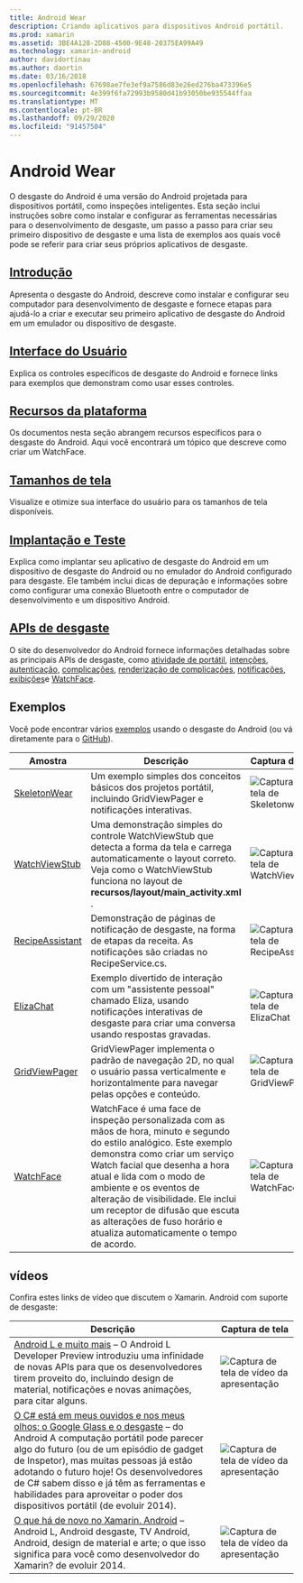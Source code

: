```yaml
---
title: Android Wear
description: Criando aplicativos para dispositivos Android portátil.
ms.prod: xamarin
ms.assetid: 3BE4A128-2D88-4500-9E48-20375EA99A49
ms.technology: xamarin-android
author: davidortinau
ms.author: daortin
ms.date: 03/16/2018
ms.openlocfilehash: 67698ae7fe3ef9a7586d83e26ed276ba473396e5
ms.sourcegitcommit: 4e399f6fa72993b9580d41b93050be935544ffaa
ms.translationtype: MT
ms.contentlocale: pt-BR
ms.lasthandoff: 09/29/2020
ms.locfileid: "91457504"
---
```

# <a name="android-wear"></a>Android Wear

O desgaste do Android é uma versão do Android projetada para dispositivos portátil, como inspeções inteligentes. Esta seção inclui instruções sobre como instalar e configurar as ferramentas necessárias para o desenvolvimento de desgaste, um passo a passo para criar seu primeiro dispositivo de desgaste e uma lista de exemplos aos quais você pode se referir para criar seus próprios aplicativos de desgaste.

## <a name="getting-started"></a>[Introdução](~/android/wear/get-started/index.md)

Apresenta o desgaste do Android, descreve como instalar e configurar seu computador para desenvolvimento de desgaste e fornece etapas para ajudá-lo a criar e executar seu primeiro aplicativo de desgaste do Android em um emulador ou dispositivo de desgaste.

## <a name="user-interface"></a>[Interface do Usuário](~/android/wear/user-interface/index.md)

Explica os controles específicos de desgaste do Android e fornece links para exemplos que demonstram como usar esses controles.

## <a name="platform-features"></a>[Recursos da plataforma](~/android/wear/platform/index.md)

Os documentos nesta seção abrangem recursos específicos para o desgaste do Android. Aqui você encontrará um tópico que descreve como criar um WatchFace.

## <a name="screen-sizes"></a>[Tamanhos de tela](~/android/wear/screen-sizes.md)

Visualize e otimize sua interface do usuário para os tamanhos de tela disponíveis.

## <a name="deployment--testing"></a>[Implantação e Teste](~/android/wear/deploy-test/index.md)

Explica como implantar seu aplicativo de desgaste do Android em um dispositivo de desgaste do Android ou no emulador do Android configurado para desgaste. Ele também inclui dicas de depuração e informações sobre como configurar uma conexão Bluetooth entre o computador de desenvolvimento e um dispositivo Android.

## <a name="wear-apis"></a>[APIs de desgaste](https://developer.android.com/reference/android/support/wearable)

O site do desenvolvedor do Android fornece informações detalhadas sobre as principais APIs de desgaste, como [atividade de portátil](https://developer.android.com/reference/android/support/wearable/activity/package-summary.html), [intenções](https://developer.android.com/reference/com/google/android/wearable/intent/package-summary.html), [autenticação](https://developer.android.com/reference/android/support/wearable/authentication/package-summary.html), [complicações](https://developer.android.com/reference/android/support/wearable/complications/package-summary.html), [renderização de complicações](https://developer.android.com/reference/android/support/wearable/complications/rendering/package-summary.html), [notificações](https://developer.android.com/reference/android/support/wearable/notifications/package-summary.html), [exibições](https://developer.android.com/reference/android/support/wearable/view/package-summary.html)e [WatchFace](https://developer.android.com/reference/android/support/wearable/watchface/package-summary.html).

## <a name="samples"></a>Exemplos

Você pode encontrar vários [exemplos](/samples/browse/?products=xamarin&term=Xamarin.Android%2bwear) usando o desgaste do Android (ou vá diretamente para o [GitHub](https://github.com/xamarin/monodroid-samples/tree/master/wear)).

|Amostra|Descrição|Captura de tela|
|--- |--- |--- |
|[SkeletonWear](/samples/xamarin/monodroid-samples/wear-skeletonwear)|Um exemplo simples dos conceitos básicos dos projetos portátil, incluindo GridViewPager e notificações interativas.|![Captura de tela de Skeletonwear](images/skeleton.png)|
|[WatchViewStub](/samples/xamarin/monodroid-samples/wear-watchviewstub)|Uma demonstração simples do controle WatchViewStub que detecta a forma da tela e carrega automaticamente o layout correto. Veja como o WatchViewStub funciona no layout de **recursos/layout/main_activity.xml** .|![Captura de tela de WatchViewStub](images/watchview.png)|
|[RecipeAssistant](/samples/xamarin/monodroid-samples/wear-recipeassistant)|Demonstração de páginas de notificação de desgaste, na forma de etapas da receita. As notificações são criadas no RecipeService.cs.|![Captura de tela de RecipeAssistant](images/recipeassist.png)|
|[ElizaChat](/samples/xamarin/monodroid-samples/wear-elizachat)|Exemplo divertido de interação com um "assistente pessoal" chamado Eliza, usando notificações interativas de desgaste para criar uma conversa usando respostas gravadas.|![Captura de tela de ElizaChat](images/eliza.png)|
|[GridViewPager](/samples/xamarin/monodroid-samples/wear-gridviewpager)|GridViewPager implementa o padrão de navegação 2D, no qual o usuário passa verticalmente e horizontalmente para navegar pelas opções e conteúdo.|![Captura de tela de GridViewPager](images/gridviewpager.png)|
|[WatchFace](/samples/xamarin/monodroid-samples/wear-watchface)|WatchFace é uma face de inspeção personalizada com as mãos de hora, minuto e segundo do estilo analógico. Este exemplo demonstra como criar um serviço Watch facial que desenha a hora atual e lida com o modo de ambiente e os eventos de alteração de visibilidade. Ele inclui um receptor de difusão que escuta as alterações de fuso horário e atualiza automaticamente o tempo de acordo.|![Captura de tela de WatchFace](images/gridviewpager.png)|

## <a name="videos"></a>vídeos

Confira estes links de vídeo que discutem o Xamarin. Android com suporte de desgaste:

|Descrição|Captura de tela|
|--- |--- |
|[Android L e muito mais](https://blog.xamarin.com/webinar-recording-android-l-and-so-much-more/) &ndash; O Android L Developer Preview introduziu uma infinidade de novas APIs para que os desenvolvedores tirem proveito do, incluindo design de material, notificações e novas animações, para citar alguns.|![Captura de tela de vídeo da apresentação](images/video-android-l.png)|
|[O C# está em meus ouvidos e nos meus olhos: o Google Glass e o desgaste](https://www.youtube.com/watch?v=80H8tXByZQc) &ndash; do Android A computação portátil pode parecer algo do futuro (ou de um episódio de gadget de Inspetor), mas muitas pessoas já estão adotando o futuro hoje! Os desenvolvedores de C# sabem disso e já têm as ferramentas e habilidades para aproveitar o poder dos dispositivos portátil (de evoluir 2014).|![Captura de tela de vídeo da apresentação](images/video-eyes-ears.png)|
|[O que há de novo no Xamarin. Android](https://www.youtube.com/watch?v=Gpqc2XZIQfU) &ndash; Android L, Android desgaste, TV Android, Android, design de material e arte; o que isso significa para você como desenvolvedor do Xamarin? de evoluir 2014.|![Captura de tela de vídeo da apresentação](Images/video-whats-new.png)|

<!--

March 18
https://blog.xamarin.com/android-wear/

August 14
https://blog.xamarin.com/android-l-developer-preview-android-wear-support/

August 27
https://blog.xamarin.com/tips-for-your-first-android-wear-app/

Watch Face
https://github.com/Redth/Xamarin.Wear.WatchFace
-->